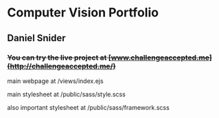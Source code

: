 # Computer Vision Portfolio
## Daniel Snider
### ~~You can try the live project at [www.challengeaccepted.me](http://challengeaccepted.me/)~~

main webpage at /views/index.ejs

main stylesheet at /public/sass/style.scss

also important stylesheet at /public/sass/framework.scss

